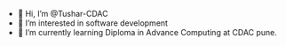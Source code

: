 - 👋 Hi, I’m @Tushar-CDAC
- 👀 I’m interested in software development
- 🌱 I’m currently learning Diploma in Advance Computing at CDAC pune.

<!---
Tushar-CDAC/Tushar-CDAC is a ✨ special ✨ repository because its `README.md` (this file) appears on your GitHub profile.
You can click the Preview link to take a look at your changes.
--->
